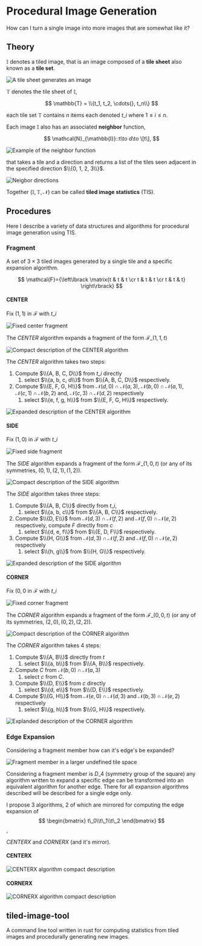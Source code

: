 # Procedural Image Generation

How can I turn a single image into more images that are somewhat like it?

## Theory

$\mathbb{I}$ denotes a tiled image, that is an image composed of a **tile sheet**
also known as a **tile set**.

![A tile sheet generates an image](https://imgur.com/suCdR2N.png)

$\mathbb{T}$ denotes the tile sheet of $\mathbb{I}$,

$$
    \mathbb{T} = \\{t_1, t_2, \cdots{}, t_n\\}
$$

each tile set $\mathbb{T}$ contains $n$ items each denoted $t\_i$ where
$1\leq i \leq n$.


Each image $\mathbb{I}$ also has an associated **neighbor** function,

$$
    \mathcal{N}_{\mathbb{I}}::t\to d\to \[t\],
$$

![Example of the neighbor function](https://imgur.com/8reI0hs.png)

that takes a tile and a direction and returns a list of the tiles seen adjacent
in the specified direction $\\{0, 1, 2, 3\\}$.

![Neigbor directions](https://imgur.com/9MSJKR7.png)

Together $(\mathbb{I}, \mathbb{T}, \mathcal{N})$ can be called
**tiled image statistics** (TIS).

## Procedures

Here I describe a variety of data structures and algorithms for procedural image
generation using TIS.

### Fragment

A set of $3\times 3$ tiled images generated by a single tile and a specific
expansion algorithm.

$$
   \mathcal{F}={\left\lbrack \matrix{t & t & t \cr t & t & t \cr t & t & t} \right\rbrack}
$$

#### CENTER

Fix $(1, 1)$ in $\mathcal{F}$ with $t\_i$

![Fixed center fragment](https://i.imgur.com/neGHmd4.png)

The $CENTER$ algorithm expands a fragment of the form $\mathcal{F}\_{(1, 1, t)}$

![Compact description of the CENTER algorithm](https://imgur.com/6aTonSZ.png)

The $CENTER$ algorithm takes two steps:

1. Compute $\\{A, B, C, D\\}$ from $t\_i$ directly
    1. select $\\{a, b, c, d\\}$ from $\\{A, B, C, D\\}$ respectively.
2. Compute $\\{E, F, G, H\\}$ from $\mathcal{N}(d, 0)\cap\mathcal{N}(a, 3)$,
   $\mathcal{N}(b, 0)\cap\mathcal{N}(a, 1)$,
   $\mathcal{N}(c, 1)\cap\mathcal{N}(b, 2)$ and,
   $\mathcal{N}(c, 3)\cap\mathcal{N}(d, 2)$ respectively
    1. select $\\{e, f, g, h\\}$ from $\\{E, F, G, H\\}$ respectively.

![Expanded description of the CENTER algorithm](https://imgur.com/3a8AQ2M.png)

#### SIDE

Fix $(1, 0)$ in $\mathcal{F}$ with $t\_i$

![Fixed side fragment](https://i.imgur.com/dYE0thP.png)

The $SIDE$ algorithm expands a fragment of the form $\mathcal{F}\_{(1, 0, t)}$
(or any of its symmetries, $(0, 1), (2, 1), (1, 2)$).

![Compact description of the SIDE algorithm](https://imgur.com/Zl25lMH.png)

The $SIDE$ algorithm takes three steps:

1. Compute $\\{A, B, C\\}$ directly from $t\_i$,
    1. select $\\{a, b, c\\}$ from $\\{A, B, C\\}$ respectively.
2. Compute $\\{D, E\\}$ from $\mathcal{N}(d, 3)\cap\mathcal{N}(f, 2)$ and
   $\mathcal{N}(f, 0)\cap\mathcal{N}(e, 2)$ respectively, compute $F$ directly
   from $c$
    1. select $\\{d, e, f\\}$ from $\\{E, D, F\\}$ respectively.
3. Compute $\\{H, G\\}$ from $\mathcal{N}(d, 3)\cap\mathcal{N}(f, 2)$ and
   $\mathcal{N}(f, 0)\cap\mathcal{N}(e, 2)$ respectively
    1. select $\\{h, g\\}$ from $\\{H, G\\}$ respectively.

![Expanded description of the SIDE algorithm](https://imgur.com/9pCNOWH.png)

#### CORNER

Fix $(0, 0$ in $\mathcal{F}$ with $t\_i$

![Fixed corner fragment](https://i.imgur.com/47VGTuz.png)

The $CORNER$ algorithm expands a fragment of the form $\mathcal{F}\_{(0, 0, t)}$
(or any of its symmetries, $(2, 0), (0, 2), (2, 2)$).

![Compact description of the CORNER algorithm](https://imgur.com/rFC2iIA.png)

The $CORNER$ algorithm takes 4 steps:

1. Compute $\\{A, B\\}$ directly from $t$
    1. select $\\{a, b\\}$ from $\\{A, B\\}$ respectively.
2. Compute $C$ from $\mathcal{N}(b,0)\cap\mathcal{N}(a, 3)$
    1. select $c$ from $C$.
3. Compute $\\{D, E\\}$ from $c$ directly
    1. select $\\{d, e\\}$ from $\\{D, E\\}$ respectively.
4. Compute $\\{G, H\\}$ from $\mathcal{N}(e, 0)\cap\mathcal{N}(d, 3)$ and
   $\mathcal{N}(b, 3)\cap\mathcal{N}(e, 2)$ respectively
    1. select $\\{g, h\\}$ from $\\{G, H\\}$ respectively.

![Explanded description of the CORNER algorithm](https://imgur.com/IRQ4Ppm.png)

### Edge Expansion

Considering a fragment member how can it's edge's be expanded?

![Fragment member in a larger undefined tile space](https://i.imgur.com/UizrRbB.png)

Considering a fragment member is $D\_4$ (symmetry group of the square) any
algorithm written to expand a specific edge can be transformed into an
equivalent algorithm for another edge. There for all expansion algorithms
described will be described for a single edge only.


I propose 3 algorithms, 2 of which are mirrored for computing the edge expansion
of 
$$
\begin{bmatrix}
    t\_0\\t\_1\\t\_2
\end{bmatrix}
$$,

$CENTERX$ and $CORNERX$ (and it's mirror).

#### CENTERX

![CENTERX algorithm compact description](https://i.imgur.com/kVaGKgF.png)

#### CORNERX

![CORNERX algorithm compact description](https://i.imgur.com/J76wjP9.png)

## tiled-image-tool

A command line tool written in rust for computing statistics from tiled images
and procedurally generating new images.

